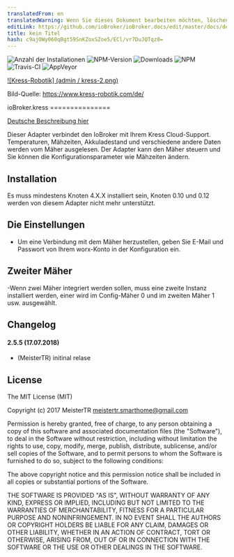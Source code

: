 ```yaml
---
translatedFrom: en
translatedWarning: Wenn Sie dieses Dokument bearbeiten möchten, löschen Sie bitte das Feld "translationsFrom". Andernfalls wird dieses Dokument automatisch erneut übersetzt
editLink: https://github.com/ioBroker/ioBroker.docs/edit/master/docs/de/adapterref/iobroker.kress/README.md
title: kein Titel
hash: c9ajOWy060qBgt59SnKZoxSZoe5/ECl/vr7DuJQTqz0=
---
```

![Anzahl der Installationen](http://iobroker.live/badges/kress-stable.svg)
![NPM-Version](http://img.shields.io/npm/v/iobroker.kress.svg)
![Downloads](https://img.shields.io/npm/dm/iobroker.kress.svg)
![NPM](https://nodei.co/npm/iobroker.kress.png?downloads=true)
![Travis-CI](https://api.travis-ci.org/MeisterTR/ioBroker.kress.svg?branch=master)
![AppVeyor](https://ci.appveyor.com/api/projects/status/github/MeisterTR/ioBroker.kress?branch=master&svg=true)

[![Kress-Robotik] (admin / kress-2.png)](https://www.kress-robotik.com/de/)

Bild-Quelle: https://www.kress-robotik.com/de/

ioBroker.kress ===============

[Deutsche Beschreibung hier](README_de.md)

Dieser Adapter verbindet den IoBroker mit Ihrem Kress Cloud-Support. Temperaturen, Mähzeiten, Akkuladestand und verschiedene andere Daten werden vom Mäher ausgelesen. Der Adapter kann den Mäher steuern und Sie können die Konfigurationsparameter wie Mähzeiten ändern.

## Installation
Es muss mindestens Knoten 4.X.X installiert sein, Knoten 0.10 und 0.12 werden von diesem Adapter nicht mehr unterstützt.

## Die Einstellungen
- Um eine Verbindung mit dem Mäher herzustellen, geben Sie E-Mail und Passwort von Ihrem worx-Konto in der Konfiguration ein.

## Zweiter Mäher
-Wenn zwei Mäher integriert werden sollen, muss eine zweite Instanz installiert werden, einer wird im Config-Mäher 0 und im zweiten Mäher 1 usw. ausgewählt.

## Changelog
#### 2.5.5 (17.07.2018)
* (MeisterTR) initinal relase

## License
The MIT License (MIT)

Copyright (c) 2017 MeisterTR <meistertr.smarthome@gmail.com>

Permission is hereby granted, free of charge, to any person obtaining a copy
of this software and associated documentation files (the "Software"), to deal
in the Software without restriction, including without limitation the rights
to use, copy, modify, merge, publish, distribute, sublicense, and/or sell
copies of the Software, and to permit persons to whom the Software is
furnished to do so, subject to the following conditions:

The above copyright notice and this permission notice shall be included in
all copies or substantial portions of the Software.

THE SOFTWARE IS PROVIDED "AS IS", WITHOUT WARRANTY OF ANY KIND, EXPRESS OR
IMPLIED, INCLUDING BUT NOT LIMITED TO THE WARRANTIES OF MERCHANTABILITY,
FITNESS FOR A PARTICULAR PURPOSE AND NONINFRINGEMENT. IN NO EVENT SHALL THE
AUTHORS OR COPYRIGHT HOLDERS BE LIABLE FOR ANY CLAIM, DAMAGES OR OTHER
LIABILITY, WHETHER IN AN ACTION OF CONTRACT, TORT OR OTHERWISE, ARISING FROM,
OUT OF OR IN CONNECTION WITH THE SOFTWARE OR THE USE OR OTHER DEALINGS IN
THE SOFTWARE.